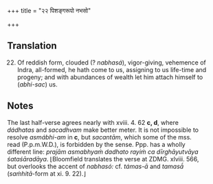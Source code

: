 +++
title = "२२ पिशङ्गरूपो नभसो"

+++
## Translation
22. Of reddish form, clouded (? *nabhasá*), vigor-giving, vehemence of  
Indra, all-formed, he hath come to us, assigning to us life-time and  
progeny; and with abundances of wealth let him attach himself to  
(*abhi-sac*) us.

## Notes
The last half-verse agrees nearly with xviii. 4. 62 **c, d**, where  
*dádhatas* and *sacadhvam* make better meter. It is not impossible to  
resolve *asmábhi-am* in **c**, but *sacantām*, which some of the mss.  
read (P.p.m.W.D.), is forbidden by the sense. Ppp. has a wholly  
different line: *prajām asmabhyaṁ dadhato rayiṁ ca dīrghāyutvāya  
śataśāradāya*. ⌊Bloomfield translates the verse at ZDMG. xlviii. 566,  
but overlooks the accent of *nabhasó:* cf. *támas-ā* and *tamasā́*  
(*saṁhitā*-form at xi. 9. 22).⌋
